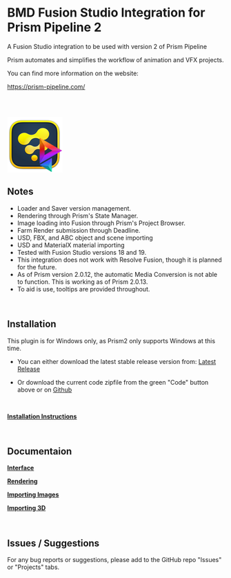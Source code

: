 # **BMD Fusion Studio Integration for Prism Pipeline 2**
A Fusion Studio integration to be used with version 2 of Prism Pipeline 

Prism automates and simplifies the workflow of animation and VFX projects.

You can find more information on the website:

https://prism-pipeline.com/

<br/><br/>

![Prism](Docs/DocsImages/Fusion-Prism.png)

## **Notes**

- Loader and Saver version management.
- Rendering through Prism's State Manager.
- Image loading into Fusion through Prism's Project Browser.
- Farm Render submission through Deadline.
- USD, FBX, and ABC object and scene importing
- USD and MaterialX material importing
- Tested with Fusion Studio versions 18 and 19.
- This integration does not work with Resolve Fusion, though it is planned for the future.
- As of Prism version 2.0.12, the automatic Media Conversion is not able to function.  This is working as of Prism 2.0.13.
- To aid is use, tooltips are provided throughout.

<br/>

## **Installation**

This plugin is for Windows only, as Prism2 only supports Windows at this time.
<br/>

- You can either download the latest stable release version from: [Latest Release](https://github.com/Animatect/Prism2_PluginFusion/releases/latest)

- Or download the current code zipfile from the green "Code" button above or on [Github](https://github.com/Animatect/Prism2_PluginFusion)

<br/>

[**Installation Instructions**](Docs/Installation.md)

<br/>

## **Documentaion**

[**Interface**](Docs/Interface.md)

[**Rendering**](Docs/Rendering.md)

[**Importing Images**](Docs/Importing_2d.md)

[**Importing 3D**](Docs/Importing_3d.md)


<br/>


## **Issues / Suggestions**

For any bug reports or suggestions, please add to the GitHub repo "Issues" or "Projects" tabs.
